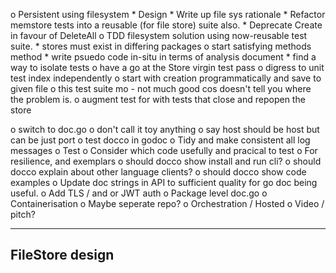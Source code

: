 o  Persistent using filesystem
    *  Design
    *  Write up file sys rationale
    *  Refactor memstore tests into a reusable (for file store) suite also.
    *  Deprecate Create in favour of DeleteAll
    o  TDD filesystem solution using now-reusable test suite.
        *  stores must exist in differing packages
        o  start satisfying methods method
            *  write psuedo code in-situ in terms of analysis document
            *  find a way to isolate tests
            o  have a go at the Store virgin test pass
                o  digress to unit test index independently
                    o  start with creation programmatically and save to given
                       file
    o  this test suite mo - not much good cos doesn't tell you where the
               problem is.
    o  augment test for with tests that close and repopen the store



o  switch to doc.go
o  don't call it toy anything
o  say host should be host but can be just port
o  test docco in godoc
o  Tidy and make consistent all log messages
o  Test
    o  Consider which code usefully and pracical to test
    o  For resilience, and exemplars
o  should docco show install and run cli?
o  should docco explain about other language clients?
o  should docco show code examples
o  Update doc strings in API to sufficient quality for go doc being useful.
o  Add TLS / and or JWT auth
o  Package level doc.go
o  Containerisation
    o  Maybe seperate repo?
o  Orchestration / Hosted
o  Video / pitch?

----------------------------------------------------------------
FileStore design
----------------------------------------------------------------
